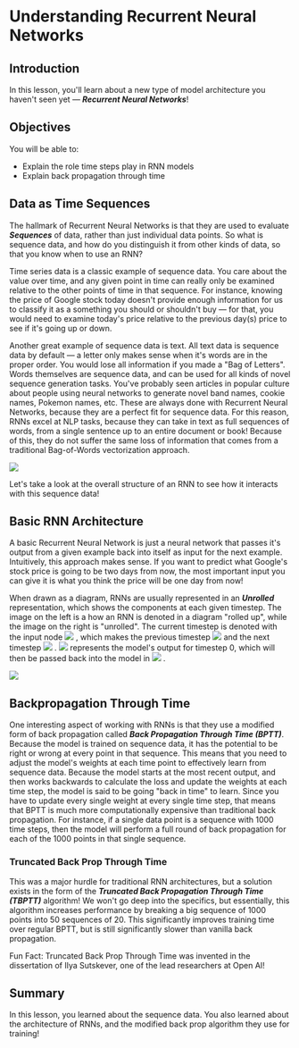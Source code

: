 
# Understanding Recurrent Neural Networks

## Introduction

In this lesson, you'll learn about a new type of model architecture you haven't seen yet &mdash; **_Recurrent Neural Networks_**!

## Objectives

You will be able to:

- Explain the role time steps play in RNN models 
- Explain back propagation through time 


## Data as Time Sequences

The hallmark of Recurrent Neural Networks is that they are used to evaluate **_Sequences_** of data, rather than just individual data points. So what is sequence data, and how do you distinguish it from other kinds of data, so that you know when to use an RNN? 

Time series data is a classic example of sequence data. You care about the value over time, and any given point in time can really only be examined relative to the other points of time in that sequence. For instance, knowing the price of Google stock today doesn't provide enough information for us to classify it as a something you should or shouldn't buy &mdash; for that, you would need to examine today's price relative to the previous day(s) price to see if it's going up or down. 

Another great example of sequence data is text. All text data is sequence data by default &mdash; a letter only makes sense when it's words are in the proper order. You would lose all information if you made a "Bag of Letters". Words themselves are sequence data, and can be used for all kinds of novel sequence generation tasks. You've probably seen articles in popular culture about people using neural networks to generate novel band names, cookie names, Pokemon names, etc. These are always done with Recurrent Neural Networks, because they are a perfect fit for sequence data. For this reason, RNNs excel at NLP tasks, because they can take in text as full sequences of words, from a single sentence up to an entire document or book! Because of this, they do not suffer the same loss of information that comes from a traditional Bag-of-Words vectorization approach. 

<img src='images/unrolled.gif'>

Let's take a look at the overall structure of an RNN to see how it interacts with this sequence data!

## Basic RNN Architecture

A basic Recurrent Neural Network is just a neural network that passes it's output from a given example back into itself as input for the next example. Intuitively, this approach makes sense. If you want to predict what Google's stock price is going to be two days from now, the most important input you can give it is what you think the price will be one day from now!

When drawn as a diagram, RNNs are usually represented in an **_Unrolled_** representation, which shows the components at each given timestep. The image on the left is a how an RNN is denoted in a diagram "rolled up", while the image on the right is "unrolled". The current timestep is denoted with the input node  <img src="https://render.githubusercontent.com/render/math?math=X_t"> , which makes the previous timestep  <img src="https://render.githubusercontent.com/render/math?math=X_{t-1}"> and the next timestep  <img src="https://render.githubusercontent.com/render/math?math=X_{t%2b1}"> .   <img src="https://render.githubusercontent.com/render/math?math=H_0"> represents the model's output for timestep 0, which will then be passed back into the model in  <img src="https://render.githubusercontent.com/render/math?math=X_1"> . 

<img src='images/new-RNN-unrolled.png'>



## Backpropagation Through Time

One interesting aspect of working with RNNs is that they use a modified form of back propagation called **_Back Propagation Through Time (BPTT)_**. Because the model is trained on sequence data, it has the potential to be right or wrong at every point in that sequence. This means that you need to adjust the model's weights at each time point to effectively learn from sequence data. Because the model starts at the most recent output, and then works backwards to calculate the loss and update the weights at each time step, the model is said to be going "back in time" to learn.  Since you have to update every single weight at every single time step, that means that BPTT is much more computationally expensive than traditional back propagation. For instance, if a single data point is a sequence with 1000 time steps, then the model will perform a full round of back propagation for each of the 1000 points in that single sequence. 

### Truncated Back Prop Through Time

This was a major hurdle for traditional RNN architectures, but a solution exists in the form of the **_Truncated Back Propagation Through Time (TBPTT)_** algorithm! We won't go deep into the specifics, but essentially, this algorithm increases performance by breaking a big sequence of 1000 points into 50 sequences of 20. This significantly improves training time over regular BPTT, but is still significantly slower than vanilla back propagation. 

Fun Fact: Truncated Back Prop Through Time was invented in the dissertation of Ilya Sutskever, one of the lead researchers at Open AI!



## Summary

In this lesson, you learned about the sequence data. You also learned about the architecture of RNNs, and the modified back prop algorithm they use for training!
